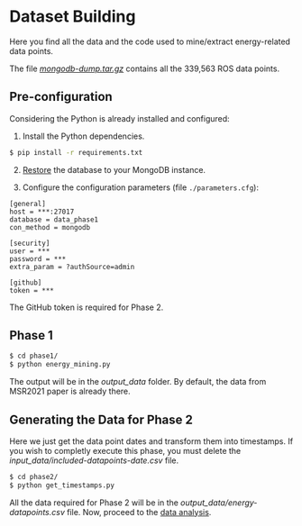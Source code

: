 # Dataset Building

Here you find all the data and the code used to mine/extract energy-related data points.

The file [<i>mongodb-dump.tar.gz</i>](./mongodb-dump.tar.gz) contains all the 339,563 ROS data points. 

## Pre-configuration

Considering the Python is already installed and configured:

1) Install the Python dependencies.

```bash
$ pip install -r requirements.txt 
```

2) [Restore](https://docs.mongodb.com/manual/reference/program/mongorestore/) the database to your MongoDB instance.

3) Configure the configuration parameters (file ```./parameters.cfg```):
 
```
[general]
host = ***:27017
database = data_phase1
con_method = mongodb

[security]
user = ***
password = ***
extra_param = ?authSource=admin

[github]
token = ***
```
The GitHub token is required for Phase 2.

## Phase 1

```bash
$ cd phase1/
$ python energy_mining.py
```

The output will be in the <i>output_data</i> folder. By default, the data from MSR2021 paper is already there.

## Generating the Data for Phase 2

Here we just get the data point dates and transform them into timestamps. If you wish to completly execute this phase, you must delete the <i>input_data/included-datapoints-date.csv</i> file.

```bash
$ cd phase2/
$ python get_timestamps.py
```

All the data required for Phase 2 will be in the <i>output_data/energy-datapoints.csv</i> file. Now, proceed to the [data analysis](../data_analysis/).
